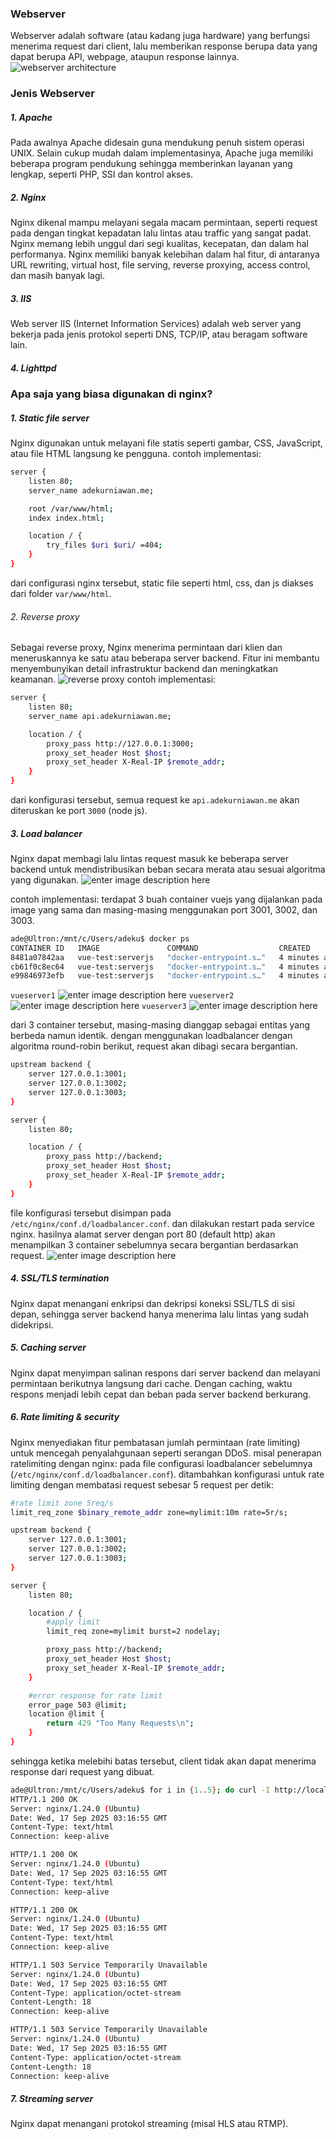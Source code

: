 ### Webserver
Webserver adalah software (atau kadang juga hardware) yang berfungsi menerima request dari client, lalu memberikan response berupa data yang dapat berupa API, webpage, ataupun response lainnya.
![webserver architecture](https://i.imgur.com/ry9jLBg_d.webp?maxwidth=1520&fidelity=grand)

### Jenis Webserver
##### 1. Apache
Pada awalnya Apache didesain guna mendukung penuh sistem operasi UNIX. Selain cukup mudah dalam implementasinya, Apache juga memiliki beberapa program pendukung sehingga memberinkan layanan yang lengkap, seperti PHP, SSI dan kontrol akses. 
##### 2. Nginx
Nginx dikenal mampu melayani segala macam permintaan, seperti request pada dengan tingkat kepadatan lalu lintas atau traffic yang sangat padat. Nginx memang lebih unggul dari segi kualitas, kecepatan, dan dalam hal performanya.
Nginx memiliki banyak kelebihan dalam hal fitur, di antaranya URL rewriting, virtual host, file serving, reverse proxying, access control, dan masih banyak lagi.
##### 3. IIS
Web server IIS (Internet Information Services) adalah web server yang bekerja pada jenis protokol seperti DNS, TCP/IP, atau beragam software lain.
##### 4. Lighttpd

### Apa saja yang biasa digunakan di nginx?
##### 1. Static file server
Nginx digunakan untuk melayani file statis seperti gambar, CSS, JavaScript, atau file HTML langsung ke pengguna.
contoh implementasi:
```sh
server {
    listen 80;
    server_name adekurniawan.me;

    root /var/www/html;
    index index.html;

    location / {
        try_files $uri $uri/ =404;
    }
}
```
dari configurasi nginx tersebut, static file seperti html, css, dan js diakses dari folder `var/www/html`.

###### 2. Reverse proxy
Sebagai reverse proxy, Nginx menerima permintaan dari klien dan meneruskannya ke satu atau beberapa server backend. Fitur ini membantu menyembunyikan detail infrastruktur backend dan meningkatkan keamanan.
![reverse proxy](https://cf-assets.www.cloudflare.com/slt3lc6tev37/3msJRtqxDysQslvrKvEf8x/f7f54c9a2cad3e4586f58e8e0e305389/reverse_proxy_flow.png)
contoh implementasi:
```sh
server {
    listen 80;
    server_name api.adekurniawan.me;

    location / {
        proxy_pass http://127.0.0.1:3000;
        proxy_set_header Host $host;
        proxy_set_header X-Real-IP $remote_addr;
    }
}
```
dari konfigurasi tersebut, semua request ke `api.adekurniawan.me` akan diteruskan ke port `3000` (node js).
##### 3. Load balancer
Nginx dapat membagi lalu lintas request masuk ke beberapa server backend untuk mendistribusikan beban secara merata atau sesuai algoritma yang digunakan.
![enter image description here](https://herza.id/wp-content/uploads/2022/12/load-balancing.jpg)

contoh implementasi:
terdapat 3 buah container vuejs yang dijalankan pada image yang sama dan masing-masing menggunakan port 3001, 3002, dan 3003.
```sh
ade@Ultron:/mnt/c/Users/adeku$ docker ps
CONTAINER ID   IMAGE               COMMAND                  CREATED         STATUS         PORTS                  NAMES
8481a07842aa   vue-test:serverjs   "docker-entrypoint.s…"   4 minutes ago   Up 4 minutes   0.0.0.0:3001->80/tcp   vueserverjs1
cb61f0c8ec64   vue-test:serverjs   "docker-entrypoint.s…"   4 minutes ago   Up 4 minutes   0.0.0.0:3002->80/tcp   vueserverjs2
e99846973efb   vue-test:serverjs   "docker-entrypoint.s…"   4 minutes ago   Up 4 minutes   0.0.0.0:3003->80/tcp   vueserverjs3
```
`vueserver1`
![enter image description here](https://i.imgur.com/iRqAr8b_d.webp?maxwidth=1520&fidelity=grand)
`vueserver2`
![enter image description here](https://i.imgur.com/QfBwoy4_d.webp?maxwidth=1520&fidelity=grand)
`vueserver3`
![enter image description here](https://i.imgur.com/edO2o1e_d.webp?maxwidth=1520&fidelity=grand)

dari 3 container tersebut, masing-masing dianggap sebagai entitas yang berbeda namun identik. dengan menggunakan loadbalancer dengan algoritma round-robin berikut, request akan dibagi secara bergantian.
```sh
upstream backend {
    server 127.0.0.1:3001;
    server 127.0.0.1:3002;
    server 127.0.0.1:3003;
}

server {
    listen 80;

    location / {
        proxy_pass http://backend;
        proxy_set_header Host $host;
        proxy_set_header X-Real-IP $remote_addr;
    }
}
```
file konfigurasi tersebut disimpan pada `/etc/nginx/conf.d/loadbalancer.conf`. dan dilakukan restart pada service nginx. hasilnya alamat server dengan port 80 (default http) akan menampilkan 3 container sebelumnya secara bergantian berdasarkan request.
![enter image description here](https://i.imgur.com/mRhBUzk_d.webp?maxwidth=1520&fidelity=grand)
##### 4. SSL/TLS termination
Nginx dapat menangani enkripsi dan dekripsi koneksi SSL/TLS di sisi depan, sehingga server backend hanya menerima lalu lintas yang sudah didekripsi.

##### 5. Caching server
Nginx dapat menyimpan salinan respons dari server backend dan melayani permintaan berikutnya langsung dari cache. Dengan caching, waktu respons menjadi lebih cepat dan beban pada server backend berkurang.

##### 6. Rate limiting & security
Nginx menyediakan fitur pembatasan jumlah permintaan (rate limiting) untuk mencegah penyalahgunaan seperti serangan DDoS.
misal penerapan ratelimiting dengan nginx:
pada file configurasi loadbalancer sebelumnya (`/etc/nginx/conf.d/loadbalancer.conf`). ditambahkan konfigurasi untuk rate limiting dengan membatasi request sebesar 5 request per detik:
```sh
#rate limit zone 5req/s
limit_req_zone $binary_remote_addr zone=mylimit:10m rate=5r/s;

upstream backend {
    server 127.0.0.1:3001;
    server 127.0.0.1:3002;
    server 127.0.0.1:3003;
}

server {
    listen 80;

    location / {
        #apply limit
        limit_req zone=mylimit burst=2 nodelay;

        proxy_pass http://backend;
        proxy_set_header Host $host;
        proxy_set_header X-Real-IP $remote_addr;
    }

    #error response for rate limit
    error_page 503 @limit;
    location @limit {
        return 429 "Too Many Requests\n";
    }
}
```
sehingga ketika melebihi batas tersebut, client tidak akan dapat menerima response dari request yang dibuat.
```sh
ade@Ultron:/mnt/c/Users/adeku$ for i in {1..5}; do curl -I http://localhost; done
HTTP/1.1 200 OK
Server: nginx/1.24.0 (Ubuntu)
Date: Wed, 17 Sep 2025 03:16:55 GMT
Content-Type: text/html
Connection: keep-alive

HTTP/1.1 200 OK
Server: nginx/1.24.0 (Ubuntu)
Date: Wed, 17 Sep 2025 03:16:55 GMT
Content-Type: text/html
Connection: keep-alive

HTTP/1.1 200 OK
Server: nginx/1.24.0 (Ubuntu)
Date: Wed, 17 Sep 2025 03:16:55 GMT
Content-Type: text/html
Connection: keep-alive

HTTP/1.1 503 Service Temporarily Unavailable
Server: nginx/1.24.0 (Ubuntu)
Date: Wed, 17 Sep 2025 03:16:55 GMT
Content-Type: application/octet-stream
Content-Length: 18
Connection: keep-alive

HTTP/1.1 503 Service Temporarily Unavailable
Server: nginx/1.24.0 (Ubuntu)
Date: Wed, 17 Sep 2025 03:16:55 GMT
Content-Type: application/octet-stream
Content-Length: 18
Connection: keep-alive
```
##### 7. Streaming server
Nginx dapat menangani protokol streaming (misal HLS atau RTMP).
